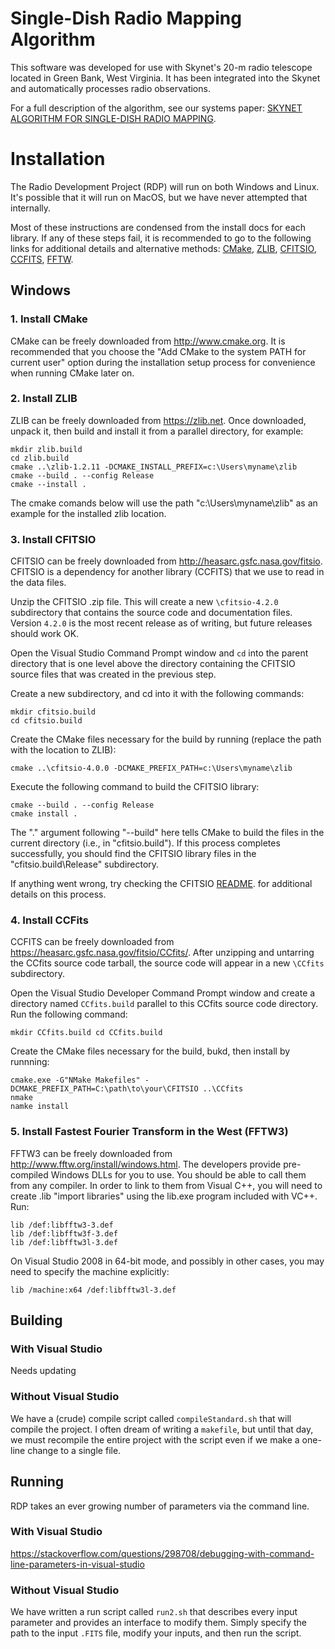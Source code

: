 # Single-Dish Radio Mapping Algorithm
This software was developed for use with Skynet's 20-m radio telescope located in Green Bank, West 
Virginia. It has been integrated into the Skynet and automatically processes radio observations. 

For a full description of the algorithm, see our systems paper: 
[SKYNET ALGORITHM FOR SINGLE-DISH RADIO MAPPING](https://arxiv.org/abs/1808.06128).

# Installation
The Radio Development Project (RDP) will run on both Windows and Linux. It's possible that it will run 
on MacOS, but we have never attempted that internally.

Most of these instructions are condensed from the install docs for each library. If any of these steps
fail, it is recommended to go to the following links for additional details and alternative methods:
[CMake](https://cmake.org/), 
[ZLIB](https://zlib.net/), 
[CFITSIO](https://heasarc.gsfc.nasa.gov/FTP/software/fitsio/c/README.win), 
[CCFITS](https://heasarc.gsfc.nasa.gov/fitsio/CCfits/html/installation.html),
[FFTW](http://www.fftw.org/install/windows.html).

## Windows

### 1. Install CMake
CMake can be freely downloaded from http://www.cmake.org. It is recommended that you choose the 
"Add CMake to the system PATH for current user" option during the installation setup process for 
convenience when running CMake later on.

### 2. Install ZLIB
ZLIB can be freely downloaded from https://zlib.net. Once downloaded, unpack it, then build and 
install it from a parallel directory, for example:

```
mkdir zlib.build
cd zlib.build
cmake ..\zlib-1.2.11 -DCMAKE_INSTALL_PREFIX=c:\Users\myname\zlib
cmake --build . --config Release
cmake --install .
```
The cmake comands below will use the path "c:\Users\myname\zlib" as an example for the installed 
zlib location.

### 3. Install CFITSIO
CFITSIO can be freely downloaded from http://heasarc.gsfc.nasa.gov/fitsio. CFITSIO is a dependency for
another library (CCFITS) that we use to read in the data files.

Unzip the CFITSIO .zip file. This will create a new `\cfitsio-4.2.0` subdirectory that contains the 
source code and documentation files. Version `4.2.0` is the most recent release as of writing, but 
future releases should work OK.

Open the Visual Studio Command Prompt window and `cd` into the parent directory that is one level
above the directory containing the CFITSIO source files that was created in the previous step.

Create a new subdirectory, and cd into it with the following commands:
```
mkdir cfitsio.build
cd cfitsio.build
```

Create the CMake files necessary for the build by running (replace the path with the location to ZLIB):
```
cmake ..\cfitsio-4.0.0 -DCMAKE_PREFIX_PATH=c:\Users\myname\zlib
```

Execute the following command to build the CFITSIO library:

```
cmake --build . --config Release
cmake install .
```

 The "." argument following "--build" here tells CMake to build the files in the current directory 
 (i.e., in "cfitsio.build"). If this process completes successfully, you should find the CFITSIO 
 library files in the "cfitsio.build\Release" subdirectory.

If anything went wrong, try checking the CFITSIO [README](https://heasarc.gsfc.nasa.gov/FTP/software/fitsio/c/README.win).
for additional details on this process.
 
### 4. Install CCFits
CCFITS can be freely downloaded from https://heasarc.gsfc.nasa.gov/fitsio/CCfits/. After unzipping and 
untarring the CCfits source code tarball, the source code will appear in a new `\CCfits` subdirectory.

Open the Visual Studio Developer Command Prompt window and create a directory named `CCfits.build` 
parallel to this CCfits source code directory. Run the following command:

```
mkdir CCfits.build cd CCfits.build
```

Create the CMake files necessary for the build, bukd, then install by runnning:
```
cmake.exe -G"NMake Makefiles" -DCMAKE_PREFIX_PATH=C:\path\to\your\CFITSIO ..\CCfits
nmake
namke install
```

### 5. Install Fastest Fourier Transform in the West (FFTW3)
FFTW3 can be freely downloaded from http://www.fftw.org/install/windows.html. The developers provide
pre-compiled Windows DLLs for you to use. You should be able to call them from any compiler. In order 
to link to them from Visual C++, you will need to create .lib "import libraries" using the lib.exe 
program included with VC++. Run:
```
lib /def:libfftw3-3.def
lib /def:libfftw3f-3.def
lib /def:libfftw3l-3.def
```
On Visual Studio 2008 in 64-bit mode, and possibly in other cases, you may need to specify the machine
explicitly:
```
lib /machine:x64 /def:libfftw3l-3.def
```

## Building
### With Visual Studio
Needs updating

### Without Visual Studio
We have a (crude) compile script called `compileStandard.sh` that will compile the project. I often
dream of writing a `makefile`, but until that day, we must recompile the entire project with the script
even if we make a one-line change to a single file.

## Running
RDP takes an ever growing number of parameters via the command line.
### With Visual Studio
https://stackoverflow.com/questions/298708/debugging-with-command-line-parameters-in-visual-studio

### Without Visual Studio
We have written a run script called `run2.sh` that describes every input parameter and provides an
interface to modify them. Simply specify the path to the input `.FITS` file, modify your inputs,
and then run the script.